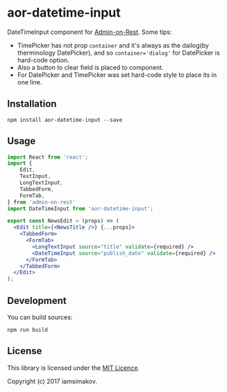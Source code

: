 # aor-datetime-input

DateTimeInput component for [Admin-on-Rest](https://github.com/marmelab/admin-on-rest).
Some tips:
- TimePicker has not prop `container` and it's always as the dailog(by therminology DatePicker), and so `container='dialog'` for DatePicker is hard-code option.
- Also a button to clear field is placed to component.
- For DatePicker and TimePicker was set hard-code style to place its in one line.


## Installation

```
npm install aor-datetime-input --save
```


## Usage


```jsx
import React from 'react';
import {
    Edit,
    TextInput,
    LongTextInput,
    TabbedForm,
    FormTab,
} from 'admin-on-rest'
import DateTimeInput from 'aor-datetime-input';

export const NewsEdit = (props) => (
  <Edit title={<NewsTitle />} {...props}>
    <TabbedForm>
      <FormTab>
        <LongTextInput source="title" validate={required} />
        <DateTimeInput source="publish_date" validate={required} />
      </FormTab>
    </TabbedForm>
  </Edit>
);

```
## Development

You can build sources:

```
npm run build
```

## License

This library is licensed under the [MIT Licence](https://github.com/iamsimakov/aor-datetime-input/blob/master/LICENSE).

Copyright (c) 2017 iamsimakov.

